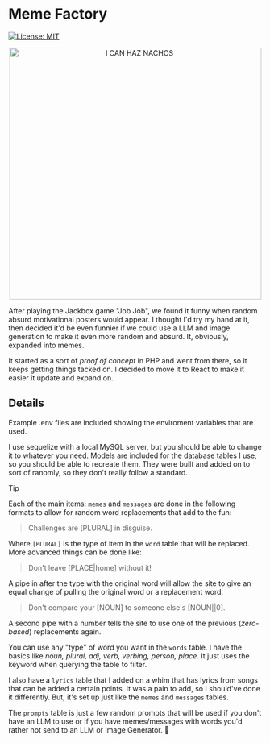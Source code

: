 # Meme Factory

[![License: MIT](https://img.shields.io/badge/License-MIT-yellow.svg)](https://opensource.org/licenses/MIT)

<p align="center">
<img src="https://github.com/user-attachments/assets/597128b7-067f-4056-8f5e-029a3d56af96" alt="I CAN HAZ NACHOS" width="500"/>
</p>

After playing the Jackbox game "Job Job", we found it funny when random absurd motivational posters would appear. I thought I'd try my hand at it, then decided it'd be even funnier if we could use a LLM and image generation to make it even more random and absurd. It, obviously, expanded into memes.

It started as a sort of *proof of concept* in PHP and went from there, so it keeps getting things tacked on. I decided to move it to React to make it easier it update and expand on.

## Details

Example .env files are included showing the enviroment variables that are used.

I use sequelize with a local MySQL server, but you should be able to change it to whatever you need. Models are included for the database tables I use, so you should be able to recreate them. They were built and added on to sort of ranomly, so they don't really follow a standard.

> [!TIP]
Each of the main items: `memes` and `messages` are done in the following formats to allow for random word replacements that add to the fun:

> Challenges are [PLURAL] in disguise.

Where `[PLURAL]` is the type of item in the `word` table that will be replaced. More advanced things can be done like:

> Don't leave [PLACE|home] without it!

A pipe in after the type with the original word will allow the site to give an equal change of pulling the original word or a replacement word.

> Don't compare your [NOUN] to someone else's [NOUN||0].

A second pipe with a number tells the site to use one of the previous (*zero-based*) replacements again.

You can use any "type" of word you want in the `words` table. I have the basics like *noun, plural, adj, verb, verbing, person, place*. It just uses the keyword when querying the table to filter.

I also have a `lyrics` table that I added on a whim that has lyrics from songs that can be added a certain points. It was a pain to add, so I should've done it differently. But, it's set up just like the `memes` and `messages` tables.

The `prompts` table is just a few random prompts that will be used if you don't have an LLM to use or if you have memes/messages with words you'd rather not send to an LLM or Image Generator. :shrug:
